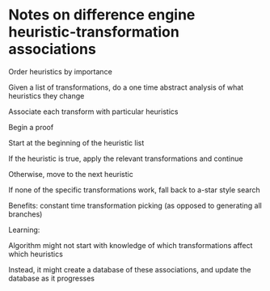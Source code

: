# Notes on difference engine heuristic-transformation associations

Order heuristics by importance

Given a list of transformations, do a one time abstract analysis of what heuristics they change

Associate each transform with particular heuristics

Begin a proof

Start at the beginning of the heuristic list

If the heuristic is true, apply the relevant transformations and continue

Otherwise, move to the next heuristic

If none of the specific transformations work, fall back to a-star style search

Benefits: constant time transformation picking (as opposed to generating all branches)

Learning:

Algorithm might not start with knowledge of which transformations affect which heuristics

Instead, it might create a database of these associations, and update the database as it progresses

